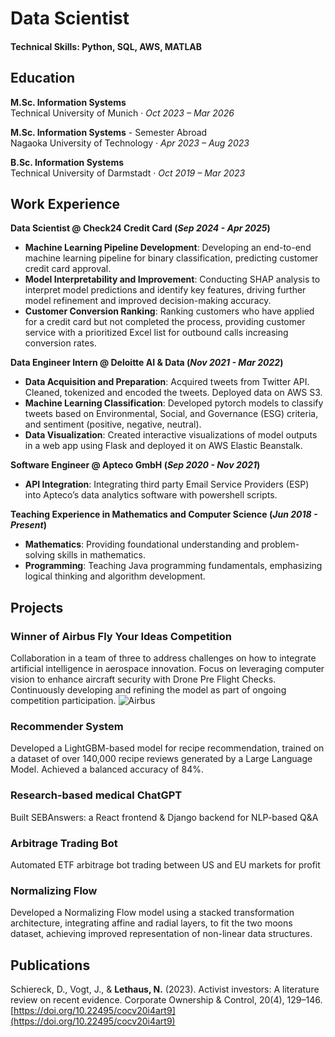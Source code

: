# Data Scientist

#### Technical Skills: Python, SQL, AWS, MATLAB

## Education
**M.Sc. Information Systems**  
Technical University of Munich · _Oct 2023 – Mar 2026_

**M.Sc. Information Systems** - Semester Abroad  
Nagaoka University of Technology · _Apr 2023 – Aug 2023_

**B.Sc. Information Systems**  
Technical University of Darmstadt · _Oct 2019 – Mar 2023_
## Work Experience
**Data Scientist @ Check24 Credit Card (_Sep 2024 - Apr 2025_)**
- **Machine Learning Pipeline Development**: Developing an end-to-end machine learning pipeline for binary classification, predicting customer credit card approval.
- **Model Interpretability and Improvement**: Conducting SHAP analysis to interpret model predictions and identify key features, driving further model refinement and improved decision-making accuracy.
- **Customer Conversion Ranking**: Ranking customers who have applied for a credit card but not completed the process, providing customer service with a prioritized Excel list for outbound calls increasing conversion rates.

**Data Engineer Intern @ Deloitte AI & Data (_Nov 2021 - Mar 2022_)**
- **Data Acquisition and Preparation**: Acquired tweets from Twitter API. Cleaned, tokenized and encoded the tweets. Deployed data on AWS S3.
- **Machine Learning Classification**: Developed pytorch models to classify tweets based on Environmental, Social, and Governance (ESG) criteria, and sentiment (positive, negative, neutral).
- **Data Visualization**: Created interactive visualizations of model outputs in a web app using Flask and deployed it on AWS Elastic Beanstalk.

**Software Engineer @ Apteco GmbH (_Sep 2020 - Nov 2021_)** 
- **API Integration**: Integrating third party Email Service Providers (ESP) into Apteco’s data analytics software with powershell scripts.

**Teaching Experience in Mathematics and Computer Science (_Jun 2018 - Present_)**
- **Mathematics**: Providing foundational understanding and problem-solving skills in mathematics.
- **Programming**: Teaching Java programming fundamentals, emphasizing logical thinking and algorithm development.

## Projects
### Winner of Airbus Fly Your Ideas Competition
Collaboration in a team of three to address challenges on how to integrate artificial intelligence in aerospace innovation. Focus on leveraging computer vision to enhance aircraft security with Drone Pre Flight Checks. Continuously developing and refining the model as part of ongoing competition participation.
![Airbus](/assets/img/airbus.png)

### Recommender System
Developed a LightGBM-based model for recipe recommendation, trained on a dataset of over 140,000 recipe reviews generated by a Large Language Model. Achieved a balanced accuracy of 84%.

### Research-based medical ChatGPT
Built SEBAnswers: a React frontend & Django backend for NLP-based Q&A

### Arbitrage Trading Bot
Automated ETF arbitrage bot trading between US and EU markets for profit

### Normalizing Flow
Developed a Normalizing Flow model using a stacked transformation architecture, integrating affine and radial layers, to fit the two moons dataset, achieving improved representation of non-linear data structures.

## Publications
Schiereck, D., Vogt, J., & **Lethaus, N.** (2023). Activist investors: A literature review on recent evidence. Corporate Ownership & Control, 20(4), 129–146. [https://doi.org/10.22495/cocv20i4art9](https://doi.org/10.22495/cocv20i4art9)



